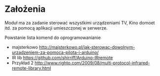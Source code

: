 # Założenia #

Moduł ma za zadanie sterować wszystkimi urządzeniami TV, Kino domoet itd. za pomocą aplikacji umieszczonej w serwerze.

Powstanie lista komend do oprogramowanianie

  * majsterkowo http://majsterkowo.pl/jak-sterowac-dowolnym-urzadzeniem-za-pomoca-pilota-i-arduino/
  * IR lib https://github.com/shirriff/Arduino-IRremote
  * Przykład 2 http://www.righto.com/2009/08/multi-protocol-infrared-remote-library.html
